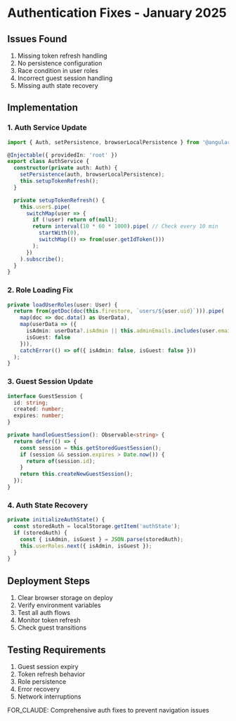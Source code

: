 # Authentication Fixes - January 2025

## Issues Found
1. Missing token refresh handling
2. No persistence configuration
3. Race condition in user roles
4. Incorrect guest session handling
5. Missing auth state recovery

## Implementation

### 1. Auth Service Update
```typescript
import { Auth, setPersistence, browserLocalPersistence } from '@angular/fire/auth';

@Injectable({ providedIn: 'root' })
export class AuthService {
  constructor(private auth: Auth) {
    setPersistence(auth, browserLocalPersistence);
    this.setupTokenRefresh();
  }

  private setupTokenRefresh() {
    this.user$.pipe(
      switchMap(user => {
        if (!user) return of(null);
        return interval(10 * 60 * 1000).pipe( // Check every 10 min
          startWith(0),
          switchMap(() => from(user.getIdToken()))
        );
      })
    ).subscribe();
  }
}
```

### 2. Role Loading Fix
```typescript
private loadUserRoles(user: User) {
  return from(getDoc(doc(this.firestore, `users/${user.uid}`))).pipe(
    map(doc => doc.data() as UserData),
    map(userData => ({
      isAdmin: userData?.isAdmin || this.adminEmails.includes(user.email || ''),
      isGuest: false
    })),
    catchError(() => of({ isAdmin: false, isGuest: false }))
  );
}
```

### 3. Guest Session Update
```typescript
interface GuestSession {
  id: string;
  created: number;
  expires: number;
}

private handleGuestSession(): Observable<string> {
  return defer(() => {
    const session = this.getStoredGuestSession();
    if (session && session.expires > Date.now()) {
      return of(session.id);
    }
    return this.createNewGuestSession();
  });
}
```

### 4. Auth State Recovery
```typescript
private initializeAuthState() {
  const storedAuth = localStorage.getItem('authState');
  if (storedAuth) {
    const { isAdmin, isGuest } = JSON.parse(storedAuth);
    this.userRoles.next({ isAdmin, isGuest });
  }
}
```

## Deployment Steps
1. Clear browser storage on deploy
2. Verify environment variables
3. Test all auth flows
4. Monitor token refresh
5. Check guest transitions

## Testing Requirements
1. Guest session expiry
2. Token refresh behavior
3. Role persistence
4. Error recovery
5. Network interruptions

FOR_CLAUDE: Comprehensive auth fixes to prevent navigation issues